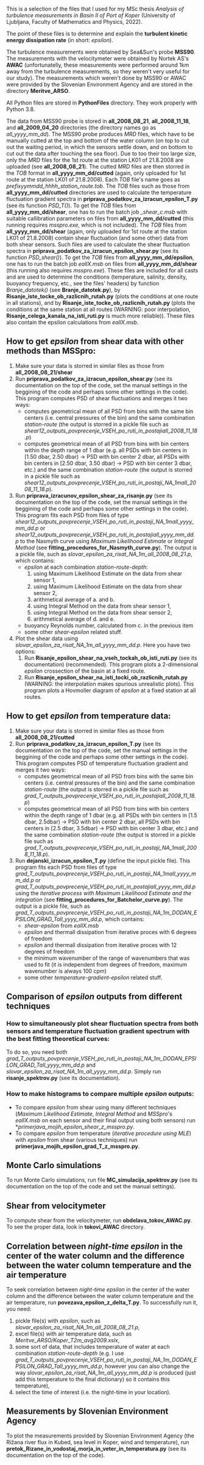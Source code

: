 This is a selection of the files that I used for my MSc thesis *Analysis of turbulence measurements in Basin II of Port of Koper* (University of Ljubljana, Faculty of Mathematics and Physics, 2022).

The point of these files is to determine and explain the **turbulent kinetic energy dissipation rate** (in short: *epsilon*).

The turbulence measurements were obtained by Sea&Sun's probe **MSS90**. The measurements with the velocitymeter were obtained by Nortek AS's **AWAC** (unfortunatelly, these measurements were performed around 1km away from the turbulence measurements, so they weren't very useful for our study). The measurements which weren't done by MSS90 or AWAC were provided by the Slovenian Environment Agency and are stored in the directory **Meritve_ARSO**.

All Python files are stored in **PythonFiles** directory. They work properly with Python 3.8.

The data from MSS90 probe is stored in **all_2008_08_21**, **all_2008_11_18**, and **all_2009_04_20** directories (the directory names go as *all_yyyy_mm_dd*). The MSS90 probe produces *MRD* files, which have to be manually cutted at the top and bottom of the water column (on top to cut out the waiting period, in which the sensors settle down, and on bottom to cut out the data after touching the sea floor). Due to too their too large size, only the *MRD* files for the 1st route at the station LK01 of 21.8.2008 are uploaded (see **all_2008_08_21**). The cutted *MRD* files are then storred in the *TOB* format in **all_yyyy_mm_dd/cutted** (again, only uploaded for 1st route at the station LK01 of 21.8.2008). Each *TOB* file's name goes as *prefixyymmdd_hhhh_station_route.tob*. The *TOB* files such as those from **all_yyyy_mm_dd/cutted** directories are used to calculate the temperature fluctuation gradient spectra in **priprava_podatkov_za_izracun_epsilon_T.py** (see its function *PSD_T()*). To get the *TOB* files from **all_yyyy_mm_dd/shear**, one has to run the batch job *_shear_c.msb* with suitable callibration parameters on files from **all_yyyy_mm_dd/cutted** (this running requires *msspro.exe*, which is not included). The *TOB* files from **all_yyyy_mm_dd/shear** (again, only uploaded for 1st route at the station LK01 of 21.8.2008) contain shear fluctuation (and some other) data from both shear sensors. Such files are used to calculate the shear fluctuation spectra in **priprava_podatkov_za_izracun_epsilon_shear.py** (see its function *PSD_shear()*). To get the *TOB* files from **all_yyyy_mm_dd/epsilon**, one has to run the batch job *eallX.msb* on files from **all_yyyy_mm_dd/shear** (this running also requires *msspro.exe*). These files are included for all casts and are used to determine the conditions (temperature, salinity, density, buoyancy frequency, etc., see the files' headers) by function *Branje_datotek()* (see **Branje_datotek.py**), by **Risanje_iste_tocke_ob_razlicnih_rutah.py** (plots the conditions at one route in all stations), and by **Risanje_iste_tocke_ob_razlicnih_rutah.py** (plots the conditions at the same station at all routes (WARNING: poor interpolation, **Risanje_celega_kanala_na_isti_ruti.py** is much more reliable)). These files also contain the epsilon calculations from *eallX.msb*.

## How to get *epsilon* from shear data with other methods than MSSpro:
1. Make sure your data is storred in similar files as those from **all_2008_08_21/shear**
2. Run **priprava_podatkov_za_izracun_epsilon_shear.py** (see its documentation on the top of the code, set the manual settings in the beggining of the code and perhaps some other settings in the code). This program computes PSD of shear fluctuations and merges it two ways: 
	- computes geometrical mean of all PSD from bins with the same bin centers (i.e. central pressures of the bin) and the same combination *station-route* (the output is storred in a pickle file such as *shear12_outputs_povprecenje_VSEH_po_ruti_in_postajiall_2008_11_18.p*)
	- computes geometrical mean of all PSD from bins with bin centers within the depth range of 1 dbar (e.g. all PSDs with bin centers in [1.50 dbar, 2.50 dbar) -> PSD with bin center 2 dbar,  all PSDs with bin centers in [2.50 dbar, 3.50 dbar) -> PSD with bin center 3 dbar, etc.) and the same combination *station-route* (the output is storred in a pickle file such as *shear12_outputs_povprecenje_VSEH_po_ruti_in_postaji_NA_1mall_2008_11_18.p*).
3. Run **priprava_izracunov_epsilon_shear_za_risanje.py** (see its documentation on the top of the code, set the manual settings in the beggining of the code and perhaps some other settings in the code). This program fits each PSD from files of type *shear12_outputs_povprecenje_VSEH_po_ruti_in_postaji_NA_1mall_yyyy_mm_dd.p* or *shear12_outputs_povprecenje_VSEH_po_ruti_in_postajiall_yyyy_mm_dd.p* to the Nasmyth curve using *Maximum Likelihood Estimate* or *Integral Method* (see **fitting_procedures_for_Nasmyth_curve.py**). The output is a pickle file, such as *slovar_epsilon_za_risat_NA_1m_all_2008_08_21.p*, which contains:
	- *epsilon* at each combination *station-route-depth*:
		1) using Maximum Likelihood Estimate on the data from shear sensor 1,
		2) using Maximum Likelihood Estimate on the data from shear sensor 2,
		3) arithmetical average of a. and b.
		4) using Integral Method on the data from shear sensor 1,
		5) using Integral Method on the data from shear sensor 2,
		6) arithmetical average of d. and e.
	- buoyancy Reynolds number, calculated from c. in the previous item
	- some other *shear-epsilon* related stuff.
4. Plot the shear data using *slovar_epsilon_za_risat_NA_1m_all_yyyy_mm_dd.p*. Here you have two options:
	1. Run **Risanje_epsilon_shear_na_vseh_tockah_ob_isti_ruti.py** (see its documentation) (recommended). This program plots a 2-dimensional *epsilon* crossection of the basin at a fixed route.
	2. Run **Risanje_epsilon_shear_na_isti_tocki_ob_razlicnih_rutah.py** (WARNING: the interpolation makes spurious unrealistic plots). This program plots a Hovmoller diagram of *epsilon* at a fixed station at all routes.

## How to get *epsilon* from temperature data:
1) Make sure your data is storred in similar files as those from **all_2008_08_21/cutted**
2) Run **priprava_podatkov_za_izracun_epsilon_T.py** (see its documentation on the top of the code, set the manual settings in the beggining of the code and perhaps some other settings in the code). This program computes PSD of temperature fluctuation gradient and merges it two ways: 
	- computes geometrical mean of all PSD from bins with the same bin centers (i.e. central pressures of the bin) and the same combination *station-route* (the output is storred in a pickle file such as *grad_T_outputs_povprecenje_VSEH_po_ruti_in_postajiall_2008_11_18.p*)
	- computes geometrical mean of all PSD from bins with bin centers within the depth range of 1 dbar (e.g. all PSDs with bin centers in [1.5 dbar, 2.5dbar) -> PSD with bin center 2 dbar,  all PSDs with bin centers in [2.5 dbar, 3.5dbar) -> PSD with bin center 3 dbar, etc.) and the same combination *station-route* (the output is storred in a pickle file such as *grad_T_outputs_povprecenje_VSEH_po_ruti_in_postaji_NA_1mall_2008_11_18.p*).
3) Run **dejanski_izracun_epsilon_T.py** (define the input pickle file). This program fits each PSD from files of type *grad_T_outputs_povprecenje_VSEH_po_ruti_in_postaji_NA_1mall_yyyy_mm_dd.p* or *grad_T_outputs_povprecenje_VSEH_po_ruti_in_postajiall_yyyy_mm_dd.p* using the *iterative process with Maximum Likelihood Estimate and the integration* (see **fitting_procedures_for_Batchelor_curve.py**). The output is a pickle file, such as *grad_T_outputs_povprecenje_VSEH_po_ruti_in_postaji_NA_1m_DODAN_EPSILON_GRAD_Tall_yyyy_mm_dd.p*, which contains:
	- *shear-epsilon* from *eallX.msb*
	- *epsilon* and thermall dissipation from iterative proces with 6 degrees of freedom
	- *epsilon* and thermall dissipation from iterative proces with 12 degrees of freedom
	- the minimum wavenumber of the range of wavenumbers that was used to fit (it is independent from degrees of freedom, maximum wavenumber is always 100 cpm)
	- some other *temperature-gradient-epsilon* related stuff.
 

## Comparison of *epsilon* outputs from different techniques
### How to simultaneously plot shear fluctuation spectra from both sensors and temperature fluctuation gradient spectrum with the best fitting theoretical curves:
To do so, you need both *grad_T_outputs_povprecenje_VSEH_po_ruti_in_postaji_NA_1m_DODAN_EPSILON_GRAD_Tall_yyyy_mm_dd.p* and *slovar_epsilon_za_risat_NA_1m_all_yyyy_mm_dd.p*.
Simply run **risanje_spektrov.py** (see its documentation).
### How to make histograms to compare multiple *epsilon* outputs:
- To compare *epsilon* from shear using many different techniques (*Maximum Likelihood Estimate*, *Integral Method* and *MSSpro*'s *eallX.msb* on each sensor and their final output using both sensors) run **primerjava_mojih_epsilon_shear_z_msspro.py*.
- To compare *epsilon* from temperature (*iterative procedure using MLE*) with *epsilon* from shear (various techniques) run **primerjava_mojih_epsilon_grad_T_z_msspro.py**.


## Monte Carlo simulations
To run Monte Carlo simulations, run file **MC_simulacija_spektrov.py** (see its documentation on the top of the code and set the manual settings).

## Shear from velocitymeter
To compute shear from the velocitymeter, run **obdelava_tokov_AWAC.py**. To see the proper data, look in **tokovi_AWAC** directory.

## Correlation between *night-time epsilon* in the center of the water column and the difference between the water column temperature and the air temperature
To seek correlation between *night-time epsilon* in the center of the water column and the difference between the water column temperature and the air temperature, run **povezava_epsilon_z_delta_T.py**. To successfully run it, you need:
1) pickle file(s) with *epsilon*, such as *slovar_epsilon_za_risat_NA_1m_all_2008_08_21.p*,
2) excel file(s) with air temperature data, such as *Meritve_ARSO/Koper_T2m_avg2009.xslx*,
3) some sort of data, that includes temperature of water at each combination *station-route-depth* (e.g. I use *grad_T_outputs_povprecenje_VSEH_po_ruti_in_postaji_NA_1m_DODAN_EPSILON_GRAD_Tall_yyyy_mm_dd.p*, however you can also change the way *slovar_epsilon_za_risat_NA_1m_all_yyyy_mm_dd.p* is produced (just add this temperature to the final dictionary) so it contains this temperature),
4) select the time of interest (i.e. the night-time in your location).

## Measurements by Slovenian Environment Agency
To plot the measurements provided by Slovenian Environment Agency (the Rižana river flux in Kubed, sea level in Koper, wind and temperature), run **pretok_Rizane_in_vodostaj_morja_in_veter_in_temperatura.py** (see its documentation on the top of the code).
